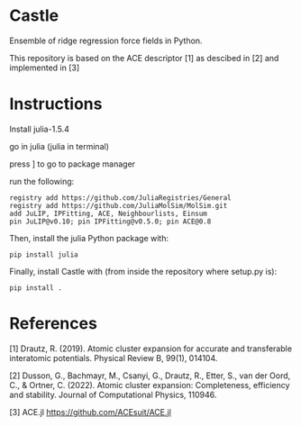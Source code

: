 # Castle

Ensemble of ridge regression force fields in Python.

This repository is based on the ACE descriptor [1] as descibed in [2] and implemented in [3]


# Instructions

Install julia-1.5.4

go in julia (julia in terminal)

press ] to go to package manager

run the following:

	registry add https://github.com/JuliaRegistries/General
	registry add https://github.com/JuliaMolSim/MolSim.git
	add JuLIP, IPFitting, ACE, Neighbourlists, Einsum
	pin JuLIP@v0.10; pin IPFitting@v0.5.0; pin ACE@0.8

Then, install the julia Python package with:

	pip install julia

Finally, install Castle with (from inside the repository where setup.py is):

	pip install .

# References
[1] Drautz, R. (2019). Atomic cluster expansion for accurate and transferable interatomic potentials. Physical Review B, 99(1), 014104.

[2] Dusson, G., Bachmayr, M., Csanyi, G., Drautz, R., Etter, S., van der Oord, C., & Ortner, C. (2022). Atomic cluster expansion: Completeness, efficiency and stability. Journal of Computational Physics, 110946.

[3] ACE.jl https://github.com/ACEsuit/ACE.jl
